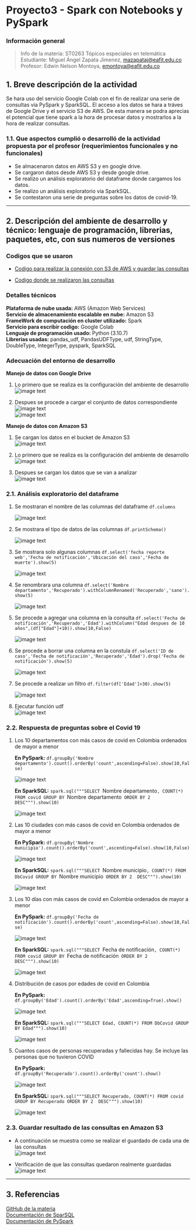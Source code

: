 # **Proyecto3 - Spark con Notebooks y PySpark**  
  
### **Información general**  
> Info de la materia: ST0263 Tópicos especiales en telemática  
> Estudiante: Miguel Ángel Zapata Jimenez, mazapataj@eafit.edu.co  
> Profesor: Edwin Nelson Montoya, emontoya@eafit.edu.co  
  
## **1. Breve descripción de la actividad**  
Se hara uso del servicio Google Colab con el fin de realizar una serie de consultas via PySpark y SparkSQL. El acceso a los datos se hara a tráves de Google Drive y el servicio S3 de AWS. De esta manera se podra aprecias el potencial que tiene spark a la hora de procesar datos y mostrarlos a la hora de realizar consultas.  
  

### **1.1. Que aspectos cumplió o desarrolló de la actividad propuesta por el profesor (requerimientos funcionales y no funcionales)**  
  
* Se almacenaron datos en AWS S3 y en google drive.  
* Se cargaron datos desde AWS S3 y desde google drive.  
* Se realizo un análisis exploratorio del dataframe donde cargamos los datos.
* Se realizo un análisis exploratorio via SparkSQL. 
* Se contestaron una serie de preguntas sobre los datos de covid-19.  
  
---  
  
## **2. Descripción del ambiente de desarrollo y técnico: lenguaje de programación, librerias, paquetes, etc, con sus numeros de versiones**  
  
### **Codigos que se usaron**  
  
* [Codigo para realizar la conexión con S3 de AWS y guardar las consultas](Codigos/PySpark_AWS.ipynb)  

* [Codigo donde se realizaron las consultas](Codigos/Google_Colab_Consultas.ipynb)
  
### **Detalles técnicos**  
  
**Plataforma de nube usada:** AWS (Amazon Web Services)    
**Servicio de almacenamiento escalable en nube:** Amazon S3  
**FrameWork de computación en cluster utilizado:** Spark  
**Servicio para escribir codigo:** Google Colab  
**Lenguaje de programación usado:** Python (3.10.7)  
**Librerias usadas:** pandas_udf, PandasUDFType, udf, StringType, DoubleType, IntegerType, pyspark, SparkSQL  
  
### **Adecuación del entorno de desarrollo**  
  
**Manejo de datos con Google Drive**  
  
1. Lo primero que se realiza es la configuración del ambiente de desarrollo  
![image text](img/Google_drive/Config.png)  
  
2. Despues se procede a cargar el conjunto de datos correspondiente  
![image text](img/Google_drive/Cargar.png)  
![image text](img/Google_drive/Datos_google.png)
  
**Manejo de datos con Amazon S3**  
  
1. Se cargan los datos en el bucket de Amazon S3  
![image text](img/AWS/Datos_S3.png)
  
2. Lo primero que se realiza es la configuración del ambiente de desarrollo  
![image text](img/AWS/Config.png)  
  
3. Despues se cargan los datos que se van a analizar  
![image text](img/AWS/Cargar.png)  
  
### **2.1. Análisis exploratorio del dataframe**  
  
1. Se mostraran el nombre de las columnas del dataframe `df.columns`  

    ![image text](img/Google_drive/Mostrar_nombre_co.png)  
  
2. Se mostrara el tipo de datos de las columnas `df.printSchema()`  

    ![image text](img/Google_drive/Tipo_dato_col.png)  
  
3. Se mostrara solo algunas columnas `df.select('fecha reporte web','Fecha de notificación','Ubicación del caso','Fecha de muerte').show(5)`  

    ![image text](img/Google_drive/Mostrar_algunas_columnas.png)  
      
4. Se renombrara una columna `df.select('Nombre departamento','Recuperado').withColumnRenamed('Recuperado','sano').show(5)`  
  
    ![image text](img/Google_drive/Renombrar.png)  
      
5. Se procede a agregar una columna en la consulta `df.select('Fecha de notificación','Recuperado','Edad').withColumn("Edad despues de 10 años",(df["Edad"]+10)).show(10,False)`  
  
    ![image text](img/Google_drive/Agregar_col.png)  
      
6. Se procede a borrar una columna en la constula `df.select('ID de caso','Fecha de notificación','Recuperado','Edad').drop('Fecha de notificación').show(5)`  
  
    ![image text](img/Google_drive/Borrar_col.png)  
      
7. Se procede a realizar un filtro `df.filter(df['Edad']>30).show(5)`  
  
    ![image text](img/Google_drive/Filtrar.png)  
      
8. Ejecutar función udf  
![image text](img/Google_drive/udf_function.png)  
  
### **2.2. Respuesta de preguntas sobre el Covid 19**  
  
1. Los 10 departamentos con más casos de covid en Colombia ordenados de mayor a menor  

    **En PySpark:** `df.groupBy('Nombre departamento').count().orderBy('count',ascending=False).show(10,False)`  

    ![image text](img/Preguntas3/3.1.png)  
    
    **En SparkSQL:** `spark.sql("""SELECT `Nombre departamento`, COUNT(*) FROM covid GROUP BY `Nombre departamento` ORDER BY 2  DESC""").show(10)`  
    
    ![image text](img/Preguntas3/3.1SQL.png)  
      
2. Las 10 ciudades con más casos de covid en Colombia ordenados de mayor a menor  

    **En PySpark:** `df.groupBy('Nombre municipio').count().orderBy('count',ascending=False).show(10,False)`  

    ![image text](img/Preguntas3/3.2.png)  
    
    **En SparkSQL:** `spark.sql("""SELECT `Nombre municipio`, COUNT(*) FROM DbCovid GROUP BY `Nombre municipio` ORDER BY 2  DESC""").show(10)`  
    
    ![image text](img/Preguntas3/3.2SQL.png)  
      
3. Los 10 días con más casos de covid en Colombia ordenados de mayor a menor  

    **En PySpark:** `df.groupBy('Fecha de notificación').count().orderBy('count',ascending=False).show(10,False)`  

    ![image text](img/Preguntas3/3.3.png)  
    
    **En SparkSQL:** `spark.sql("""SELECT `Fecha de notificación`, COUNT(*) FROM covid GROUP BY `Fecha de notificación` ORDER BY 2  DESC""").show(10)`  
    
    ![image text](img/Preguntas3/3.3SQL.png)  
      
4. Distribución de casos por edades de covid en Colombia  

    **En PySpark:** `df.groupBy('Edad').count().orderBy('Edad',ascending=True).show()`  

    ![image text](img/Preguntas3/3.4.png)  
    
    **En SparkSQL:** `spark.sql("""SELECT Edad, COUNT(*) FROM DbCovid GROUP BY Edad""").show(10)`  
    
    ![image text](img/Preguntas3/3.4SQL.png)  
      
5. Cuantos casos de personas recuperadas y fallecidas hay. Se incluye las personas que no tuvieron COVID  

    **En PySpark:** `df.groupBy('Recuperado').count().orderBy('count').show()`  

    ![image text](img/Preguntas3/3.5.png)  
    
    **En SparkSQL:** `spark.sql("""SELECT Recuperado, COUNT(*) FROM covid GROUP BY Recuperado ORDER BY 2  DESC""").show(10)`  
    
    ![image text](img/Preguntas3/3.5SQL.png)  
      
### **2.3. Guardar resultado de las consultas en Amazon S3**  

* A continuación se muestra como se realizar el guardado de cada una de las consultas  
![image text](img/Preguntas3/Save.png)  
  
* Verificación de que las consultas quedaron realmente guardadas  
![image text](img/Preguntas3/Resultados_Guardados.png)
  
---  
  
## **3. Referencias**  
  
[GitHub de la materia](https://github.com/st0263eafit/st0263-2022-2/blob/main/bigdata/trabajo3-pyspark.txt)    
[Documentación de SparSQL](https://spark.apache.org/docs/latest/sql-programming-guide.html)  
[Documentación de PySpark](https://spark.apache.org/docs/latest/api/python/)
